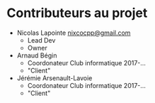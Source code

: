 # Contributeurs au projet

- Nicolas Lapointe <nixcocpp@gmail.com>
  - Lead Dev
  - Owner
- Arnaud Bégin
  - Coordonateur Club informatique 2017-...
  - "Client"
- Jérémie Arsenault-Lavoie
  - Coordonateur Club informatique 2017-...
  - "Client"